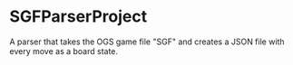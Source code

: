 # SGFParserProject
A parser that takes the OGS game file "SGF" and creates a JSON file with every move as a board state.  
